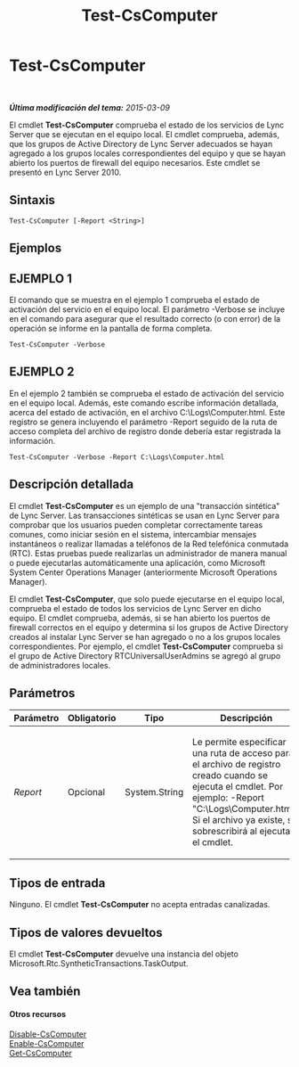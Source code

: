 ﻿---
title: Test-CsComputer
TOCTitle: Test-CsComputer
ms:assetid: 0b33d951-510d-445c-9b01-c6431fda6d47
ms:mtpsurl: https://technet.microsoft.com/es-es/library/Gg398162(v=OCS.15)
ms:contentKeyID: 48274388
ms.date: 01/07/2017
mtps_version: v=OCS.15
ms.translationtype: HT
---

# Test-CsComputer

 

_**Última modificación del tema:** 2015-03-09_

El cmdlet **Test-CsComputer** comprueba el estado de los servicios de Lync Server que se ejecutan en el equipo local. El cmdlet comprueba, además, que los grupos de Active Directory de Lync Server adecuados se hayan agregado a los grupos locales correspondientes del equipo y que se hayan abierto los puertos de firewall del equipo necesarios. Este cmdlet se presentó en Lync Server 2010.

## Sintaxis

    Test-CsComputer [-Report <String>]

## Ejemplos

## EJEMPLO 1

El comando que se muestra en el ejemplo 1 comprueba el estado de activación del servicio en el equipo local. El parámetro -Verbose se incluye en el comando para asegurar que el resultado correcto (o con error) de la operación se informe en la pantalla de forma completa.

    Test-CsComputer -Verbose

## EJEMPLO 2

En el ejemplo 2 también se comprueba el estado de activación del servicio en el equipo local. Además, este comando escribe información detallada, acerca del estado de activación, en el archivo C:\\Logs\\Computer.html. Este registro se genera incluyendo el parámetro -Report seguido de la ruta de acceso completa del archivo de registro donde debería estar registrada la información.

    Test-CsComputer -Verbose -Report C:\Logs\Computer.html

## Descripción detallada

El cmdlet **Test-CsComputer** es un ejemplo de una "transacción sintética" de Lync Server. Las transacciones sintéticas se usan en Lync Server para comprobar que los usuarios pueden completar correctamente tareas comunes, como iniciar sesión en el sistema, intercambiar mensajes instantáneos o realizar llamadas a teléfonos de la Red telefónica conmutada (RTC). Estas pruebas puede realizarlas un administrador de manera manual o puede ejecutarlas automáticamente una aplicación, como Microsoft System Center Operations Manager (anteriormente Microsoft Operations Manager).

El cmdlet **Test-CsComputer**, que solo puede ejecutarse en el equipo local, comprueba el estado de todos los servicios de Lync Server en dicho equipo. El cmdlet comprueba, además, si se han abierto los puertos de firewall correctos en el equipo y determina si los grupos de Active Directory creados al instalar Lync Server se han agregado o no a los grupos locales correspondientes. Por ejemplo, el cmdlet **Test-CsComputer** comprueba si el grupo de Active Directory RTCUniversalUserAdmins se agregó al grupo de administradores locales.

## Parámetros


<table>
<colgroup>
<col style="width: 25%" />
<col style="width: 25%" />
<col style="width: 25%" />
<col style="width: 25%" />
</colgroup>
<thead>
<tr class="header">
<th>Parámetro</th>
<th>Obligatorio</th>
<th>Tipo</th>
<th>Descripción</th>
</tr>
</thead>
<tbody>
<tr class="odd">
<td><p><em>Report</em></p></td>
<td><p>Opcional</p></td>
<td><p>System.String</p></td>
<td><p>Le permite especificar una ruta de acceso para el archivo de registro creado cuando se ejecuta el cmdlet. Por ejemplo: -Report &quot;C:\Logs\Computer.html&quot;. Si el archivo ya existe, se sobrescribirá al ejecutar el cmdlet.</p></td>
</tr>
</tbody>
</table>


## Tipos de entrada

Ninguno. El cmdlet **Test-CsComputer** no acepta entradas canalizadas.

## Tipos de valores devueltos

El cmdlet **Test-CsComputer** devuelve una instancia del objeto Microsoft.Rtc.SyntheticTransactions.TaskOutput.

## Vea también

#### Otros recursos

[Disable-CsComputer](disable-cscomputer.md)  
[Enable-CsComputer](enable-cscomputer.md)  
[Get-CsComputer](get-cscomputer.md)

